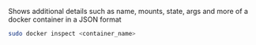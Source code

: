 Shows additional details such as name, mounts, state, args and more of a docker container in a JSON format

```bash
sudo docker inspect <container_name>
```